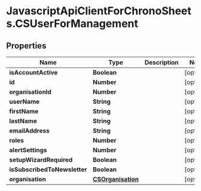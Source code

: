# JavascriptApiClientForChronoSheets.CSUserForManagement

## Properties
Name | Type | Description | Notes
------------ | ------------- | ------------- | -------------
**isAccountActive** | **Boolean** |  | [optional] 
**id** | **Number** |  | [optional] 
**organisationId** | **Number** |  | [optional] 
**userName** | **String** |  | [optional] 
**firstName** | **String** |  | [optional] 
**lastName** | **String** |  | [optional] 
**emailAddress** | **String** |  | [optional] 
**roles** | **Number** |  | [optional] 
**alertSettings** | **Number** |  | [optional] 
**setupWizardRequired** | **Boolean** |  | [optional] 
**isSubscribedToNewsletter** | **Boolean** |  | [optional] 
**organisation** | [**CSOrganisation**](CSOrganisation.md) |  | [optional] 


